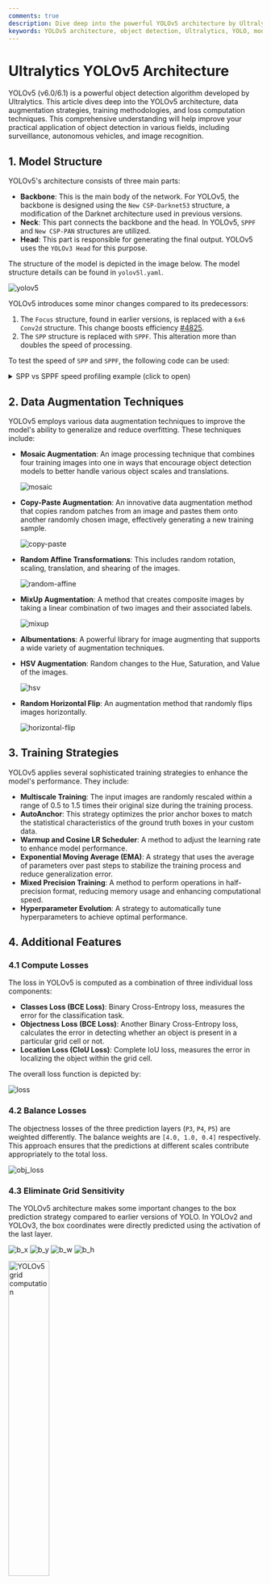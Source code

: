 ```yaml
---
comments: true
description: Dive deep into the powerful YOLOv5 architecture by Ultralytics, exploring its model structure, data augmentation techniques, training strategies, and loss computations.
keywords: YOLOv5 architecture, object detection, Ultralytics, YOLO, model structure, data augmentation, training strategies, loss computations, deep learning, machine learning
---
```


# Ultralytics YOLOv5 Architecture

YOLOv5 (v6.0/6.1) is a powerful object detection algorithm developed by Ultralytics. This article dives deep into the YOLOv5 architecture, data augmentation strategies, training methodologies, and loss computation techniques. This comprehensive understanding will help improve your practical application of object detection in various fields, including surveillance, autonomous vehicles, and image recognition.

## 1. Model Structure

YOLOv5's architecture consists of three main parts:

- **Backbone**: This is the main body of the network. For YOLOv5, the backbone is designed using the `New CSP-Darknet53` structure, a modification of the Darknet architecture used in previous versions.
- **Neck**: This part connects the backbone and the head. In YOLOv5, `SPPF` and `New CSP-PAN` structures are utilized.
- **Head**: This part is responsible for generating the final output. YOLOv5 uses the `YOLOv3 Head` for this purpose.

The structure of the model is depicted in the image below. The model structure details can be found in `yolov5l.yaml`.

![yolov5](https://user-images.githubusercontent.com/31005897/172404576-c260dcf9-76bb-4bc8-b6a9-f2d987792583.png)

YOLOv5 introduces some minor changes compared to its predecessors:

1. The `Focus` structure, found in earlier versions, is replaced with a `6x6 Conv2d` structure. This change boosts efficiency [#4825](https://github.com/ultralytics/yolov5/issues/4825).
2. The `SPP` structure is replaced with `SPPF`. This alteration more than doubles the speed of processing.

To test the speed of `SPP` and `SPPF`, the following code can be used:

<details>
<summary>SPP vs SPPF speed profiling example (click to open)</summary>

```python
import time

import torch
import torch.nn as nn


class SPP(nn.Module):
    def __init__(self):
        """Initializes an SPP module with three different sizes of max pooling layers."""
        super().__init__()
        self.maxpool1 = nn.MaxPool2d(5, 1, padding=2)
        self.maxpool2 = nn.MaxPool2d(9, 1, padding=4)
        self.maxpool3 = nn.MaxPool2d(13, 1, padding=6)

    def forward(self, x):
        """Applies three max pooling layers on input `x` and concatenates results along channel dimension."""
        o1 = self.maxpool1(x)
        o2 = self.maxpool2(x)
        o3 = self.maxpool3(x)
        return torch.cat([x, o1, o2, o3], dim=1)


class SPPF(nn.Module):
    def __init__(self):
        """Initializes an SPPF module with a specific configuration of MaxPool2d layer."""
        super().__init__()
        self.maxpool = nn.MaxPool2d(5, 1, padding=2)

    def forward(self, x):
        """Applies sequential max pooling and concatenates results with input tensor."""
        o1 = self.maxpool(x)
        o2 = self.maxpool(o1)
        o3 = self.maxpool(o2)
        return torch.cat([x, o1, o2, o3], dim=1)


def main():
    """Compares outputs and performance of SPP and SPPF on a random tensor (8, 32, 16, 16)."""
    input_tensor = torch.rand(8, 32, 16, 16)
    spp = SPP()
    sppf = SPPF()
    output1 = spp(input_tensor)
    output2 = sppf(input_tensor)

    print(torch.equal(output1, output2))

    t_start = time.time()
    for _ in range(100):
        spp(input_tensor)
    print(f"SPP time: {time.time() - t_start}")

    t_start = time.time()
    for _ in range(100):
        sppf(input_tensor)
    print(f"SPPF time: {time.time() - t_start}")


if __name__ == "__main__":
    main()
```

result:

```
True
SPP time: 0.5373051166534424
SPPF time: 0.20780706405639648
```

</details>

## 2. Data Augmentation Techniques

YOLOv5 employs various data augmentation techniques to improve the model's ability to generalize and reduce overfitting. These techniques include:

- **Mosaic Augmentation**: An image processing technique that combines four training images into one in ways that encourage object detection models to better handle various object scales and translations.

    ![mosaic](https://user-images.githubusercontent.com/31005897/159109235-c7aad8f2-1d4f-41f9-8d5f-b2fde6f2885e.png)

- **Copy-Paste Augmentation**: An innovative data augmentation method that copies random patches from an image and pastes them onto another randomly chosen image, effectively generating a new training sample.

    ![copy-paste](https://user-images.githubusercontent.com/31005897/159116277-91b45033-6bec-4f82-afc4-41138866628e.png)

- **Random Affine Transformations**: This includes random rotation, scaling, translation, and shearing of the images.

    ![random-affine](https://user-images.githubusercontent.com/31005897/159109326-45cd5acb-14fa-43e7-9235-0f21b0021c7d.png)

- **MixUp Augmentation**: A method that creates composite images by taking a linear combination of two images and their associated labels.

    ![mixup](https://user-images.githubusercontent.com/31005897/159109361-3b24333b-f481-478b-ae00-df7838f0b5cd.png)

- **Albumentations**: A powerful library for image augmenting that supports a wide variety of augmentation techniques.

- **HSV Augmentation**: Random changes to the Hue, Saturation, and Value of the images.

    ![hsv](https://user-images.githubusercontent.com/31005897/159109407-83d100ba-1aba-4f4b-aa03-4f048f815981.png)

- **Random Horizontal Flip**: An augmentation method that randomly flips images horizontally.

    ![horizontal-flip](https://user-images.githubusercontent.com/31005897/159109429-0d44619a-a76a-49eb-bfc0-6709860c043e.png)

## 3. Training Strategies

YOLOv5 applies several sophisticated training strategies to enhance the model's performance. They include:

- **Multiscale Training**: The input images are randomly rescaled within a range of 0.5 to 1.5 times their original size during the training process.
- **AutoAnchor**: This strategy optimizes the prior anchor boxes to match the statistical characteristics of the ground truth boxes in your custom data.
- **Warmup and Cosine LR Scheduler**: A method to adjust the learning rate to enhance model performance.
- **Exponential Moving Average (EMA)**: A strategy that uses the average of parameters over past steps to stabilize the training process and reduce generalization error.
- **Mixed Precision Training**: A method to perform operations in half-precision format, reducing memory usage and enhancing computational speed.
- **Hyperparameter Evolution**: A strategy to automatically tune hyperparameters to achieve optimal performance.

## 4. Additional Features

### 4.1 Compute Losses

The loss in YOLOv5 is computed as a combination of three individual loss components:

- **Classes Loss (BCE Loss)**: Binary Cross-Entropy loss, measures the error for the classification task.
- **Objectness Loss (BCE Loss)**: Another Binary Cross-Entropy loss, calculates the error in detecting whether an object is present in a particular grid cell or not.
- **Location Loss (CIoU Loss)**: Complete IoU loss, measures the error in localizing the object within the grid cell.

The overall loss function is depicted by:

![loss](https://latex.codecogs.com/svg.image?Loss=\lambda_1L_{cls}+\lambda_2L_{obj}+\lambda_3L_{loc})

### 4.2 Balance Losses

The objectness losses of the three prediction layers (`P3`, `P4`, `P5`) are weighted differently. The balance weights are `[4.0, 1.0, 0.4]` respectively. This approach ensures that the predictions at different scales contribute appropriately to the total loss.

![obj_loss](https://latex.codecogs.com/svg.image?L_{obj}=4.0\cdot&space;L_{obj}^{small}+1.0\cdot&space;L_{obj}^{medium}+0.4\cdot&space;L_{obj}^{large})

### 4.3 Eliminate Grid Sensitivity

The YOLOv5 architecture makes some important changes to the box prediction strategy compared to earlier versions of YOLO. In YOLOv2 and YOLOv3, the box coordinates were directly predicted using the activation of the last layer.

![b_x](<https://latex.codecogs.com/svg.image?b_x=\sigma(t_x)+c_x>)
![b_y](<https://latex.codecogs.com/svg.image?b_y=\sigma(t_y)+c_y>)
![b_w](https://latex.codecogs.com/svg.image?b_w=p_w\cdot&space;e^{t_w})
![b_h](https://latex.codecogs.com/svg.image?b_h=p_h\cdot&space;e^{t_h})

<img src="https://user-images.githubusercontent.com/31005897/158508027-8bf63c28-8290-467b-8a3e-4ad09235001a.png#pic_center" width=40% alt="YOLOv5 grid computation">

However, in YOLOv5, the formula for predicting the box coordinates has been updated to reduce grid sensitivity and prevent the model from predicting unbounded box dimensions.

The revised formulas for calculating the predicted bounding box are as follows:

![bx](<https://latex.codecogs.com/svg.image?b_x=(2\cdot\sigma(t_x)-0.5)+c_x>)
![by](<https://latex.codecogs.com/svg.image?b_y=(2\cdot\sigma(t_y)-0.5)+c_y>)
![bw](<https://latex.codecogs.com/svg.image?b_w=p_w\cdot(2\cdot\sigma(t_w))^2>)
![bh](<https://latex.codecogs.com/svg.image?b_h=p_h\cdot(2\cdot\sigma(t_h))^2>)

Compare the center point offset before and after scaling. The center point offset range is adjusted from (0, 1) to (-0.5, 1.5). Therefore, offset can easily get 0 or 1.

<img src="https://user-images.githubusercontent.com/31005897/158508052-c24bc5e8-05c1-4154-ac97-2e1ec71f582e.png#pic_center" width=40% alt="YOLOv5 grid scaling">

Compare the height and width scaling ratio(relative to anchor) before and after adjustment. The original yolo/darknet box equations have a serious flaw. Width and Height are completely unbounded as they are simply out=exp(in), which is dangerous, as it can lead to runaway gradients, instabilities, NaN losses and ultimately a complete loss of training. [refer this issue](https://github.com/ultralytics/yolov5/issues/471#issuecomment-662009779)

<img src="https://user-images.githubusercontent.com/31005897/158508089-5ac0c7a3-6358-44b7-863e-a6e45babb842.png#pic_center" width=40% alt="YOLOv5 unbounded scaling">

### 4.4 Build Targets

The build target process in YOLOv5 is critical for training efficiency and model accuracy. It involves assigning ground truth boxes to the appropriate grid cells in the output map and matching them with the appropriate anchor boxes.

This process follows these steps:

- Calculate the ratio of the ground truth box dimensions and the dimensions of each anchor template.

![rw](https://latex.codecogs.com/svg.image?r_w=w_{gt}/w_{at})

![rh](https://latex.codecogs.com/svg.image?r_h=h_{gt}/h_{at})

![rwmax](<https://latex.codecogs.com/svg.image?r_w^{max}=max(r_w,1/r_w)>)

![rhmax](<https://latex.codecogs.com/svg.image?r_h^{max}=max(r_h,1/r_h)>)

![rmax](<https://latex.codecogs.com/svg.image?r^{max}=max(r_w^{max},r_h^{max})>)

![match](https://latex.codecogs.com/svg.image?r^{max}<{\rm&space;anchor_t})

<img src="https://user-images.githubusercontent.com/31005897/158508119-fbb2e483-7b8c-4975-8e1f-f510d367f8ff.png#pic_center" width=70% alt="YOLOv5 IoU computation">

- If the calculated ratio is within the threshold, match the ground truth box with the corresponding anchor.

<img src="https://user-images.githubusercontent.com/31005897/158508771-b6e7cab4-8de6-47f9-9abf-cdf14c275dfe.png#pic_center" width=70% alt="YOLOv5 grid overlap">

- Assign the matched anchor to the appropriate cells, keeping in mind that due to the revised center point offset, a ground truth box can be assigned to more than one anchor. Because the center point offset range is adjusted from (0, 1) to (-0.5, 1.5). GT Box can be assigned to more anchors.

<img src="https://user-images.githubusercontent.com/31005897/158508139-9db4e8c2-cf96-47e0-bc80-35d11512f296.png#pic_center" width=70% alt="YOLOv5 anchor selection">

This way, the build targets process ensures that each ground truth object is properly assigned and matched during the training process, allowing YOLOv5 to learn the task of object detection more effectively.

## Conclusion

In conclusion, YOLOv5 represents a significant step forward in the development of real-time object detection models. By incorporating various new features, enhancements, and training strategies, it surpasses previous versions of the YOLO family in performance and efficiency.

The primary enhancements in YOLOv5 include the use of a dynamic architecture, an extensive range of data augmentation techniques, innovative training strategies, as well as important adjustments in computing losses and the process of building targets. All these innovations significantly improve the accuracy and efficiency of object detection while retaining a high degree of speed, which is the trademark of YOLO models.
